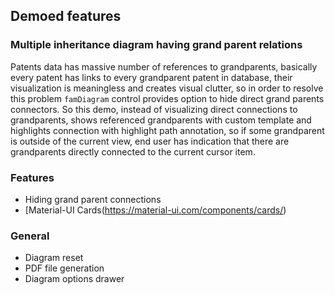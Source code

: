 ## Demoed features
### Multiple inheritance diagram having grand parent relations
Patents data has massive number of references to grandparents, basically every patent has links to every grandparent patent in database, their visualization is meaningless and creates visual clutter, so in order to resolve this problem `famDiagram` control provides option to hide direct grand parents connectors. So this demo, instead of visualizing direct connections to grandparents, shows referenced grandparents with custom template and highlights connection with highlight path annotation, so if some grandparent is outside of the current view, end user has indication that there are grandparents directly connected to the current cursor item.

### Features
* Hiding grand parent connections
* [Material-UI Cards(https://material-ui.com/components/cards/)

### General
* Diagram reset
* PDF file generation
* Diagram options drawer

